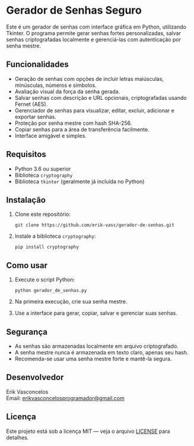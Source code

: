 # Gerador de Senhas Seguro

Este é um gerador de senhas com interface gráfica em Python, utilizando Tkinter. O programa permite gerar senhas fortes personalizadas, salvar senhas criptografadas localmente e gerenciá-las com autenticação por senha mestre.

## Funcionalidades

- Geração de senhas com opções de incluir letras maiúsculas, minúsculas, números e símbolos.
- Avaliação visual da força da senha gerada.
- Salvar senhas com descrição e URL opcionais, criptografadas usando Fernet (AES).
- Gerenciador de senhas para visualizar, editar, excluir, adicionar e exportar senhas.
- Proteção por senha mestre com hash SHA-256.
- Copiar senhas para a área de transferência facilmente.
- Interface amigável e simples.

## Requisitos

- Python 3.6 ou superior
- Biblioteca `cryptography`
- Biblioteca `tkinter` (geralmente já incluída no Python)

## Instalação

1. Clone este repositório:
   
   ```
   git clone https://github.com/erik-vasc/gerador-de-senhas.git
   ```

2. Instale a biblioteca `cryptography`:
   
   ```
   pip install cryptography
   ```

## Como usar

1. Execute o script Python:
   
   ```
   python gerador_de_senhas.py
   ```

2. Na primeira execução, crie sua senha mestre.
3. Use a interface para gerar, copiar, salvar e gerenciar suas senhas.

## Segurança

- As senhas são armazenadas localmente em arquivo criptografado.
- A senha mestre nunca é armazenada em texto claro, apenas seu hash.
- Recomenda-se usar uma senha mestre forte e mantê-la segura.

## Desenvolvedor

Erik Vasconcelos  
Email: erikvasconcelosprogramador@gmail.com

## Licença

Este projeto está sob a licença MIT — veja o arquivo [LICENSE](LICENSE) para detalhes.